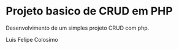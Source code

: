 # Projeto basico de CRUD em PHP 

Desenvolvimento de um simples projeto CRUD com php.

Luis Felipe Colosimo
